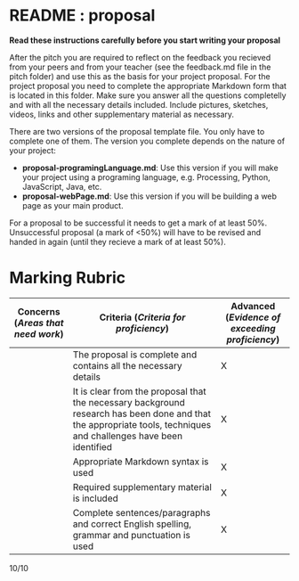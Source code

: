 # README : proposal

__Read these instructions carefully before you start writing your proposal__

After the pitch you are required to reflect on the feedback you recieved from your peers and from your teacher (see the feedback.md file in the pitch folder) and use this as the basis for your project proposal. For the project proposal you need to complete the appropriate Markdown form that is located in this folder. Make sure you answer all the questions completelly and with all the necessary details included. Include pictures, sketches, videos, links and other supplementary material as necessary.

There are two versions of the proposal template file. You only have to complete one of them. The version you complete depends on the nature of your project:
* __proposal-programingLanguage.md__: Use this version if you will make your project using a programing language, e.g. Processing, Python, JavaScript, Java, etc.
* __proposal-webPage.md__: Use this version if you will be building a web page as your main product.

For a proposal to be successful it needs to get a mark of at least 50%. Unsuccessful proposal (a mark of <50%) will have to be revised and handed in again (until they recieve a mark of at least 50%).

# Marking Rubric

| Concerns (_Areas that need work_) | Criteria (_Criteria for proficiency_) | Advanced (_Evidence of exceeding proficiency_) |
| ---| --- | --- |
| | The proposal is complete and contains all the necessary details | X |
| | It is clear from the proposal that the necessary background research has been done and that the appropriate tools, techniques and challenges have been identified | X |
| | Appropriate Markdown syntax is used | X  |
| | Required supplementary material is included | X |
| | Complete sentences/paragraphs and correct English spelling, grammar and punctuation is used | X |

10/10
